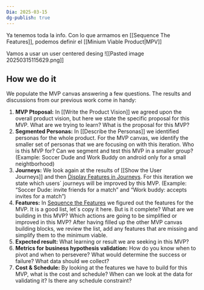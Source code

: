 ```yaml
---
Dia: 2025-03-15
dg-publish: true
---
```

Ya tenemos toda la info. Con lo que armamos en [[Sequence The Features]], podemos definir el [[Minium Viable Product|MPV]]

Vamos a usar un user centered desing 
![[Pasted image 20250315115629.png]]

## How we do it

We populate the MVP canvas answering a few questions. The results and discussions from our previous work come in handy:

1. **MVP Ptoposal:** In [[Write the Product Vision]] we agreed upon the overall product vision, but here we state the specific proposal for this MVP. What are we trying to learn? What is the proposal for this MVP?
2. **Segmented Personas:** In [[Describe the Personas]] we identified personas for the whole product. For the MVP canvas, we identify the smaller set of personas that we are focusing on with this iteration. Who is this MVP for? Can we segment and test this MVP in a smaller group? (Example: Soccer Dude and Work Buddy on android only for a small neightborhood)
3. **Journeys:** We look again at the results of [[Show the User Journeys]] and then [Display Features in Journeys](https://martinfowler.com/articles/lean-inception/display-features-in-journeys.html). For this iteration we state which users´ journeys will be improved by this MVP. (Example: “Soccer Dude: invite friends for a match” and “Work buddy: accepts invites for a match”)
4. **Features:** In [Sequence the Features](https://martinfowler.com/articles/lean-inception/define-sequence.html) we figured out the features for the MVP. It is a good list, let´s copy it here. But is it complete? What are we building in this MVP? Which actions are going to be simplified or improved in this MVP? After having filled up the other MVP canvas building blocks, we review the list, add any features that are missing and simplify them to the minimum viable.
5. **Expected result:** What learning or result we are seeking in this MVP?
6. **Metrics for business hypothesis validation:** How do you know when to pivot and when to persevere? What would determine the success or failure? What data should we collect?
7. **Cost & Schedule:** By looking at the features we have to build for this MVP, what is the cost and schedule? When can we look at the data for validating it? Is there any schedule constraint?